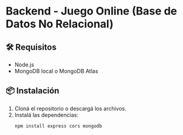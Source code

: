 # Backend - Juego Online (Base de Datos No Relacional)

## 🛠️ Requisitos

- Node.js
- MongoDB local o MongoDB Atlas

## 📦 Instalación

1. Cloná el repositorio o descargá los archivos.
2. Instalá las dependencias:
   ```bash
   npm install express cors mongodb
